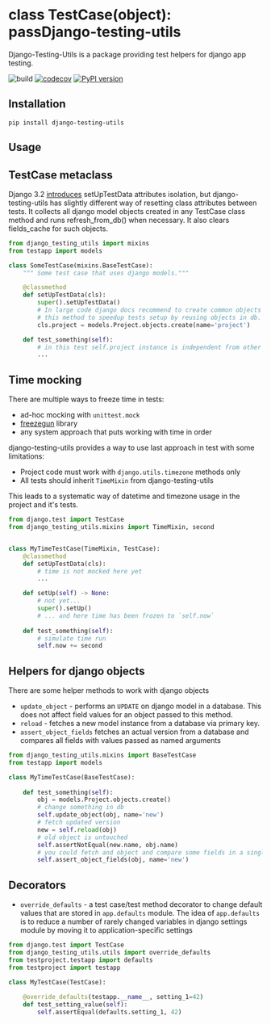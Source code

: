 class TestCase(object):
passDjango-testing-utils
==================

Django-Testing-Utils is a package providing test helpers for django app testing.

![build](https://github.com/just-work/django-testing-utils/workflows/build/badge.svg?branch=master)
[![codecov](https://codecov.io/gh/just-work/django-testing-utils/branch/master/graph/badge.svg)](https://codecov.io/gh/just-work/django-testing-utils)
[![PyPI version](https://badge.fury.io/py/django-testing-utils.svg)](https://badge.fury.io/py/django-testing-utils)

Installation
------------

```shell script
pip install django-testing-utils
```

Usage
-----

## TestCase metaclass

Django 3.2 [introduces](https://docs.djangoproject.com/en/3.2/releases/3.2/#tests)
setUpTestData attributes isolation, but django-testing-utils has slightly 
different way of resetting class attributes between tests. It collects all 
django model objects created in any TestCase class method and runs 
refresh_from_db() when necessary. It also clears fields_cache for such objects.

```python
from django_testing_utils import mixins
from testapp import models

class SomeTestCase(mixins.BaseTestCase):
    """ Some test case that uses django models."""

    @classmethod
    def setUpTestData(cls):
        super().setUpTestData()
        # In large code django docs recommend to create common objects in 
        # this method to speedup tests setup by reusing objects in db.
        cls.project = models.Project.objects.create(name='project')

    def test_something(self):
        # in this test self.project instance is independent from other tests
        ...

```

## Time mocking

There are multiple ways to freeze time in tests:

* ad-hoc mocking with `unittest.mock`
* [freezegun](https://github.com/spulec/freezegun) library
* any system approach that puts working with time in order

django-testing-utils provides a way to use last approach in test with some 
limitations:

* Project code must work with `django.utils.timezone` methods only
* All tests should inherit `TimeMixin` from django-testing-utils

This leads to a systematic way of datetime and timezone usage in the project 
and it's tests.

```python
from django.test import TestCase
from django_testing_utils.mixins import TimeMixin, second


class MyTimeTestCase(TimeMixin, TestCase):
    @classmethod
    def setUpTestData(cls):
        # time is not mocked here yet
        ...

    def setUp(self) -> None:
        # not yet...
        super().setUp()
        # ... and here time has been frozen to `self.now`
    
    def test_something(self):
        # simulate time run
        self.now += second
```


## Helpers for django objects

There are some helper methods to work with django objects

* `update_object` - performs an `UPDATE` on django model in a database. This 
  does not affect field values for an object passed to this method.
* `reload` - fetches a new model instance from a database via primary key.
* `assert_object_fields` fetches an actual version from a database and 
  compares all fields with values passed as named arguments
  
```python
from django_testing_utils.mixins import BaseTestCase
from testapp import models

class MyTimeTestCase(BaseTestCase):
    
    def test_something(self):
        obj = models.Project.objects.create()
        # change something in db
        self.update_object(obj, name='new')
        # fetch updated version
        new = self.reload(obj)
        # old object is untouched
        self.assertNotEqual(new.name, obj.name)
        # you could fetch and object and compare some fields in a single call 
        self.assert_object_fields(obj, name='new')
```

## Decorators

* `override_defaults` - a test case/test method decorator to change default 
  values that are stored in `app.defaults` module. The idea of `app.defaults`
  is to reduce a number of rarely changed variables in django settings module by
  moving it to application-specific settings
  
```python
from django.test import TestCase
from django_testing_utils.utils import override_defaults
from testproject.testapp import defaults
from testproject import testapp

class MyTestCase(TestCase):
    
    @override_defaults(testapp.__name__, setting_1=42)
    def test_setting_value(self):
        self.assertEqual(defaults.setting_1, 42)

```